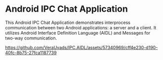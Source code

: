 # Android IPC Chat Application

This Android IPC Chat Application demonstrates interprocess communication between two Android applications: a server and a client. It utilizes Android Interface Definition Language (AIDL) and Messages for two-way communication.

https://github.com/VeraUvads/IPC.AIDL/assets/57340969/cff4e230-d190-40fc-8b75-27fca1187739

